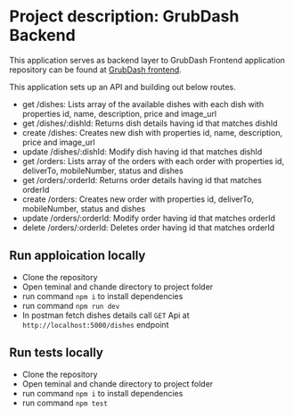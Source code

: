 # Project description: GrubDash Backend 
This application serves as backend layer to GrubDash Frontend application repository can be found at [GrubDash frontend](https://github.com/Thinkful-Ed/starter-grub-dash-front-end).

This application sets up an API and building out below routes.
- get /dishes: Lists array of the available dishes with each dish with properties id, name, description, price and image_url
- get /dishes/:dishId: Returns dish details having id that matches dishId
- create /dishes: Creates new dish with properties id, name, description, price and image_url
- update /dishes/:dishId: Modify dish having id that matches dishId
- get /orders: Lists array of the orders with each order with properties id, deliverTo, mobileNumber, status and dishes
- get /orders/:orderId: Returns order details having id that matches orderId
- create /orders: Creates new order with properties id, deliverTo, mobileNumber, status and dishes
- update /orders/:orderId: Modify order having id that matches orderId
- delete /orders/:orderId: Deletes order having id that matches orderId

## Run apploication locally
- Clone the repository
- Open teminal and chande directory to project folder
- run command `npm i` to install dependencies
- run command `npm run dev`
- In postman fetch dishes details call `GET` Api at `http://localhost:5000/dishes` endpoint

## Run tests locally
- Clone the repository
- Open teminal and chande directory to project folder
- run command `npm i` to install dependencies
- run command `npm test`


